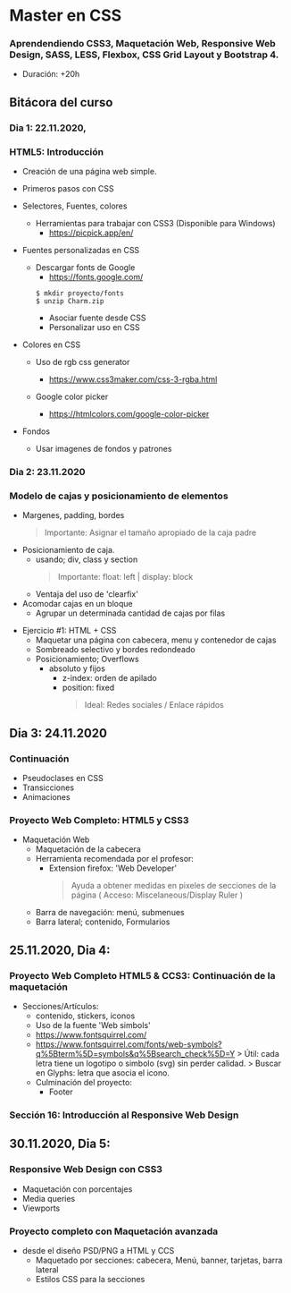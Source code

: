 # Master en CSS
### Aprendendiendo CSS3, Maquetación Web, Responsive Web Design, SASS, LESS, Flexbox, CSS Grid Layout y Bootstrap 4. 
  - Duración: +20h


## Bitácora del curso

### Dia 1: 22.11.2020,		
### HTML5: Introducción 
- Creación de una página web simple.
* Primeros pasos con CSS
- Selectores, Fuentes, colores
  - Herramientas para trabajar con CSS3 (Disponible para Windows)
    - https://picpick.app/en/

- Fuentes personalizadas en CSS
  - Descargar fonts de Google
    - https://fonts.google.com/
    ```
    $ mkdir proyecto/fonts
    $ unzip Charm.zip
    ```
    * Asociar fuente desde CSS
    * Personalizar uso en CSS
	
* Colores en CSS
    * Uso de rgb css generator
      - https://www.css3maker.com/css-3-rgba.html

    * Google color picker
      - https://htmlcolors.com/google-color-picker

* Fondos 
  - Usar imagenes de fondos y patrones

### Dia 2: 23.11.2020
### Modelo de cajas y posicionamiento de elementos

- Margenes, padding, bordes
  	> Importante: Asignar el tamaño apropiado de la caja padre
- Posicionamiento de caja.
  	- usando; div, class y section
  	  > Importante: float: left | display: block
  	- Ventaja del uso de 'clearfix'
- Acomodar cajas en un bloque
  	- Agrupar un determinada cantidad de cajas por filas
* Ejercicio #1: HTML + CSS
  - Maquetar una página con cabecera, menu y contenedor de cajas
  - Sombreado selectivo y bordes redondeado
  - Posicionamiento; Overflows
  	- absoluto y fijos
  	  - z-index: orden de apilado
  	  - position: fixed
  	    > Ideal: Redes sociales / Enlace rápidos

## Dia 3: 24.11.2020
### Continuación 
* Pseudoclases en CSS
* Transicciones
* Animaciones

### Proyecto Web Completo: HTML5 y CSS3
- Maquetación Web
    - Maquetación de la cabecera
  	- Herramienta recomendada por el profesor:
  	  - Extension firefox: 'Web Developer' 
  	  	> Ayuda a obtener medidas en pixeles de secciones de la página
  	  	> ( Acceso: Miscelaneous/Display Ruler )
  	- Barra de navegación: menú, submenues
  	- Barra lateral;  contenido, Formularios

## 25.11.2020, Dia 4: 

### Proyecto Web Completo HTML5 & CCS3: Continuación de la maquetación 
- Secciones/Artículos:
  - contenido, stickers, iconos 
  - Uso de la fuente 'Web simbols'
  - https://www.fontsquirrel.com/
  - https://www.fontsquirrel.com/fonts/web-symbols?q%5Bterm%5D=symbols&q%5Bsearch_check%5D=Y
		    > Útil: cada letra tiene un logotipo o simbolo (svg) sin perder calidad.
		    > Buscar en Glyphs: letra que asocia el icono.
  - Culminación del proyecto: 
    - Footer



### Sección 16:  Introducción al Responsive Web Design

## 30.11.2020, Dia 5: 

### Responsive Web Design con CSS3
- Maquetación con porcentajes
- Media queries
- Viewports
### Proyecto completo con Maquetación avanzada
- desde el diseño PSD/PNG a HTML y CCS
  - Maquetado por secciones: cabecera, Menú, banner, tarjetas, barra lateral
  - Estilos CSS para la secciones
